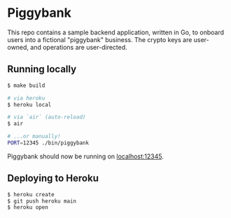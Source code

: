 # Piggybank

This repo contains a sample backend application, written in Go, to onboard
users into a fictional "piggybank" business. The crypto keys are user-owned,
and operations are user-directed.

## Running locally

```sh
$ make build

# via heroku
$ heroku local

# via `air` (auto-reload)
$ air

# ...or manually!
PORT=12345 ./bin/piggybank
```

Piggybank should now be running on [localhost:12345](http://localhost:12345/).

## Deploying to Heroku

```sh
$ heroku create
$ git push heroku main
$ heroku open
```
